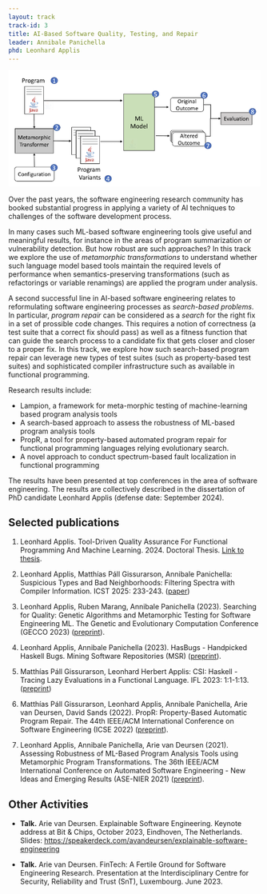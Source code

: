 ```yaml
---
layout: track
track-id: 3
title: AI-Based Software Quality, Testing, and Repair
leader: Annibale Panichella
phd: Leonhard Applis
---
```


![](../img/lampion.png)

Over the past years, the software engineering research community has booked substantial progress in applying a variety of AI techniques to challenges of the software development process.

In many cases such ML-based software engineering tools give useful and meaningful results, for instance in the areas of program summarization or vulnerability detection. But how robust are such approaches? In this track we explore the use of _metamorphic transformations_ to understand whether such language model based tools maintain the required levels of performance when semantics-preserving transformations (such as refactorings or variable renamings) are applied the program under analysis.

A second successful line in AI-based software engineering relates to reformulating software engineering processes as _search-based problems_. 
In particular, _program repair_ can be considered as a _search_ for the right fix in a set of prossible code changes.
This requires a notion of correctness (a test suite that a correct fix should pass) as well as a fitness function that can guide the search process to a candidate fix that gets closer and closer to a proper fix.
In this track, we explore how such search-based program repair can leverage new types of test suites (such as property-based test suites) and sophisticated compiler infrastructure such as available in functional programming.

Research results include:

- Lampion, a framework for meta-morphic testing of machine-learning based program analysis tools
- A search-based approach to assess the robustness of ML-based program analysis tools
- PropR, a tool for property-based automated program repair for functional programming languages relying evolutionary search.
- A novel approach to conduct spectrum-based fault localization in functional programming

The results have been presented at top conferences in the area of software engineering. The results are collectively described in the dissertation of PhD candidate Leonhard Applis (defense date: September 2024).

## Selected publications

1. Leonhard Applis. Tool-Driven Quality Assurance For Functional Programming And Machine Learning. 2024. Doctoral Thesis. [Link to thesis](https://resolver.tudelft.nl/uuid:4d048249-e59d-4a82-9e11-714b2b25163f).

1. Leonhard Applis, Matthías Páll Gissurarson, Annibale Panichella:
Suspicious Types and Bad Neighborhoods: Filtering Spectra with Compiler Information. ICST 2025: 233-243. ([paper](https://research.tudelft.nl/en/publications/suspicious-types-and-bad-neighborhoods-filtering-spectra-with-com))

1. Leonhard Applis, Ruben Marang, Annibale Panichella (2023). Searching for Quality: Genetic Algorithms and Metamorphic Testing for Software Engineering ML. The Genetic and Evolutionary Computation Conference (GECCO 2023) ([preprint](https://research.tudelft.nl/en/publications/searching-for-quality-genetic-algorithms-and-metamorphic-testing-)).

1. Leonhard Applis, Annibale Panichella (2023). HasBugs - Handpicked Haskell Bugs. Mining Software Repositories (MSR) ([preprint](https://research.tudelft.nl/en/publications/hasbugs-handpicked-haskell-bugs)).

1. Matthías Páll Gissurarson, Leonhard Herbert Applis: CSI: Haskell - Tracing Lazy Evaluations in a Functional Language. IFL 2023: 1:1-1:13. ([preprint](https://research.tudelft.nl/en/publications/csi-haskell-tracing-lazy-evaluations-in-a-functional-language))

1. Matthías Páll Gissurarson, Leonhard Applis, Annibale Panichella, Arie van Deursen, David Sands (2022). PropR: Property-Based Automatic Program Repair. The 44th IEEE/ACM International Conference on Software Engineering (ICSE 2022)  ([preprint](https://research.tudelft.nl/en/publications/propr-property-based-automatic-program-repair)).

1. Leonhard Applis, Annibale Panichella, Arie van Deursen (2021). Assessing Robustness of ML-Based Program Analysis Tools using Metamorphic Program Transformations. The 36th IEEE/ACM International Conference on Automated Software Engineering - New Ideas and Emerging Results (ASE-NIER 2021) ([preprint](https://research.tudelft.nl/en/publications/assessing-robustness-of-ml-based-program-analysis-tools-using-met)).

## Other Activities

-   **Talk.** Arie van Deursen. Explainable Software Engineering. Keynote address at Bit & Chips, October 2023, Eindhoven, The Netherlands. Slides: <https://speakerdeck.com/avandeursen/explainable-software-engineering>

-   **Talk.** Arie van Deursen. FinTech: A Fertile Ground for Software Engineering Research. Presentation at the Interdisciplinary Centre for Security, Reliability and Trust (SnT), Luxembourg. June 2023.
